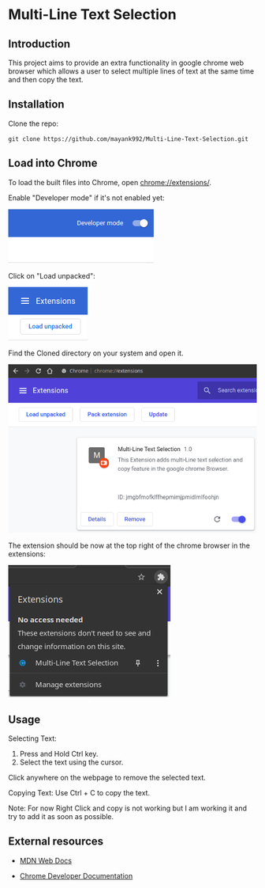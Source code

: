 # Multi-Line Text Selection

## Introduction

This project aims to provide an extra functionality in google chrome web browser which allows a user to select multiple lines of text at the same time and then copy the text.

## Installation

Clone the repo:

```
git clone https://github.com/mayank992/Multi-Line-Text-Selection.git
```

## Load into Chrome

To load the built files into Chrome, open [chrome://extensions/](chrome://extensions/).

Enable "Developer mode" if it's not enabled yet:

![Developer Mode Checkbox](assets/dev_mode.png)

Click on "Load unpacked":

![Load Unpacked Button](assets/load_unpacked.png)

Find the Cloned directory on your system and open it.

![Extension Loaded](assets/ext_loaded.png)

The extension should be now at the top right of the chrome browser in the extensions:

![Extension](assets/ext.png)

## Usage

Selecting Text:

1. Press and Hold Ctrl key.
2. Select the text using the cursor.

Click anywhere on the webpage to remove the selected text.

Copying Text: Use Ctrl + C to copy the text.

Note: For now Right Click and copy is not working but I am working it and try to add it as soon as possible.

## External resources

- [MDN Web Docs](https://developer.mozilla.org/en-US/docs/Web)

- [Chrome Developer Documentation](https://developer.chrome.com/docs/extensions/mv2/devguide/)
